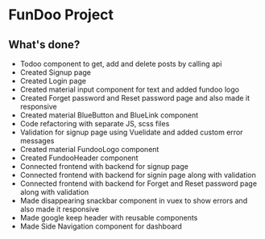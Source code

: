 # FunDoo Project

## What's done?
* Todoo component to get, add and delete posts by calling api
* Created Signup page
* Created Login page
* Created material input component for text and added fundoo logo
* Created Forget password and Reset password page and also made it responsive
* Created material BlueButton and BlueLink component
* Code refactoring with separate JS, scss files
* Validation for signup page using Vuelidate and added custom error messages
* Created material FundooLogo component
* Created FundooHeader component
* Connected frontend with backend for signup page
* Connected frontend with backend for signin page along with validation
* Connected frontend with backend for Forget and Reset password page along with validation
* Made disappearing snackbar component in vuex to show errors and also made it responsive
* Made google keep header with reusable components
* Made Side Navigation component for dashboard